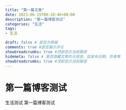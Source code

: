 ```yaml
---
title: "第一篇文章"
date: 2023-06-15T00:10:46+08:00
description: "第一篇博客测试"
categories: "生活"
tags: 
- 生活

draft: false # 是否为草稿 
comments: true #是否展示评论
showbreadcrumbs: true #顶部显示当前路径
hidemeta: false # 是否隐藏文章的元信息，如发布日期、作者等
showbreadcrumbs: true #顶部显示当前路径
---
```


# 第一篇博客测试
生活测试
第一篇博客测试
